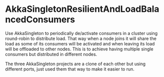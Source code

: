 # AkkaSingletonResilientAndLoadBalancedConsumers
Use AkkaSingleton to periodically de/activate consumers in a cluster using round-robin to distribute load.
That way when a node joins it will share the load as some of its consumers will be activated and when leaving its load will be offloaded to other nodes.
This is to achieve having multiple single consumers but distributed in different nodes.

The three AkkaSingleton projects are a clone of each other but using different ports, just used them that way to make it easier to run.
